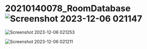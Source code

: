 # 20210140078_RoomDatabase![Screenshot 2023-12-06 021147](https://github.com/dwiponcosuripto4/20210140078_RoomDatabase/assets/115076093/8aa92522-1c18-4246-b444-6fbd46b66a16)

![Screenshot 2023-12-06 021253](https://github.com/dwiponcosuripto4/20210140078_RoomDatabase/assets/115076093/ee0f1ea4-bc32-4365-8204-b6462b1a83cd)

![Screenshot 2023-12-06 021211](https://github.com/dwiponcosuripto4/20210140078_RoomDatabase/assets/115076093/67b67b24-387b-4077-abb4-1411b4749e94)


